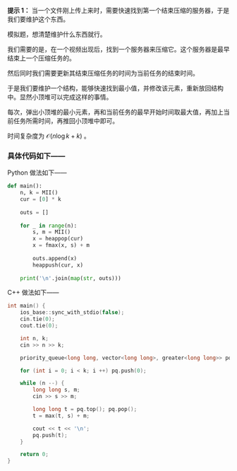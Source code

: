 **提示 1：** 当一个文件刚上传上来时，需要快速找到第一个结束压缩的服务器，于是我们要维护这个东西。

模拟题，想清楚维护什么东西就行。

我们需要的是，在一个视频出现后，找到一个服务器来压缩它。这个服务器是最早结束上一个压缩任务的。

然后同时我们需要更新其结束压缩任务的时间为当前任务的结束时间。

于是我们要维护一个结构，能够快速找到最小值，并修改该元素，重新放回结构中。显然小顶堆可以完成这样的事情。

每次，弹出小顶堆的最小元素，再和当前任务的最早开始时间取最大值，再加上当前任务所需时间，再推回小顶堆中即可。

时间复杂度为 $\mathcal{O}(n\log k+k)$ 。

### 具体代码如下——

Python 做法如下——

```Python []
def main():
    n, k = MII()
    cur = [0] * k
    
    outs = []
    
    for _ in range(n):
        s, m = MII()
        x = heappop(cur)
        x = fmax(x, s) + m
        
        outs.append(x)
        heappush(cur, x)
    
    print('\n'.join(map(str, outs)))
```

C++ 做法如下——

```cpp []
int main() {
    ios_base::sync_with_stdio(false);
    cin.tie(0);
    cout.tie(0);

    int n, k;
    cin >> n >> k;

    priority_queue<long long, vector<long long>, greater<long long>> pq;

    for (int i = 0; i < k; i ++) pq.push(0);

    while (n --) {
        long long s, m;
        cin >> s >> m;

        long long t = pq.top(); pq.pop();
        t = max(t, s) + m;

        cout << t << '\n';
        pq.push(t);
    }

    return 0;
}
```